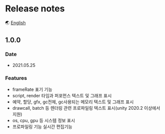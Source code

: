 # Release notes

🌏 [English](ReleaseNotes.en.md)

## 1.0.0

### Date

* 2021.05.25

### Features

* frameRate 표기 기능
* script, render 타임과 퍼포먼스 텍스트 및 그래프 표시
* 예약, 할당, gfx, gc전체, gc사용되는 메모리 텍스트 및 그래프 표시
* drawcall, batch 등 렌더링 관련 프로파일링 텍스트 표시(unity 2020.2 이상에서 지원)
* os, cpu, gpu 등 시스템 정보 표시
* 프로파일링 기능 실시간 편집기능